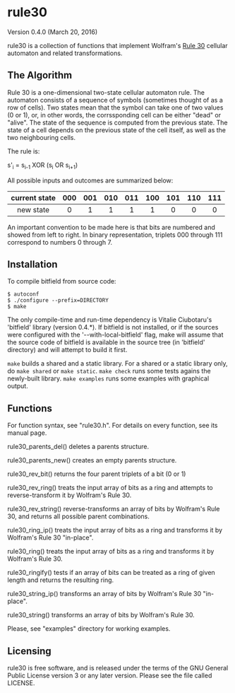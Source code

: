 rule30
======

Version 0.4.0 (March 20, 2016)

rule30 is a collection of functions that implement Wolfram's 
[Rule 30](http://en.wikipedia.org/wiki/Rule_30) cellular automaton and related 
transformations.

The Algorithm
-------------

Rule 30 is a one-dimensional two-state cellular automaton rule. The automaton 
consists of a sequence of symbols (sometimes thought of as a row of cells). Two 
states mean that the symbol can take one of two values (0 or 1), or, in other 
words, the corrssponding cell can be either "dead" or "alive". The state of the 
sequence is computed from the previous state. The state of a cell depends on 
the previous state of the cell itself, as well as the two neighbouring cells.

The rule is:

s'<sub>i</sub> = s<sub>i-1</sub> XOR (s<sub>i</sub> OR s<sub>i+1</sub>)

All possible inputs and outcomes are summarized below:

|current state|000|001|010|011|100|101|110|111|
|:-----------:|:-:|:-:|:-:|:-:|:-:|:-:|:-:|:-:|
|new state    | 0 | 1 | 1 | 1 | 1 | 0 | 0 | 0 |

An important convention to be made here is that bits are numbered and showed
from left to right. In binary representation, triplets 000 through 111 
correspond to numbers 0 through 7.

Installation
------------

To compile bitfield from source code:

    $ autoconf
    $ ./configure --prefix=DIRECTORY
    $ make

The only compile-time and run-time dependency is Vitalie Ciubotaru's 'bitfield' 
library (version 0.4.*). If bitfield is not installed, or if the sources were 
configured with the '--with-local-bitfield' flag, make will assume that the 
source code of bitfield is available in the source tree (in 'bitfield' 
directory) and will attempt to build it first.

`make` builds a shared and a static library. For a shared or a static library only, do `make shared` or `make static`.
`make check` runs some tests agains the newly-built library.
`make examples` runs some examples with graphical output.

Functions
---------
For function syntax, see "rule30.h". For details on every function, see
its manual page.

rule30_parents_del() deletes a parents structure.

rule30_parents_new() creates an empty parents structure.

rule30_rev_bit() returns the four parent triplets of a bit (0 or 1)

rule30_rev_ring() treats the input array of bits as a ring and attempts
to reverse-transform it by Wolfram's Rule 30.

rule30_rev_string() reverse-transforms an array of bits by Wolfram's
Rule 30, and returns all possible parent combinations.

rule30_ring_ip() treats the input array of bits as a ring and transforms
it by Wolfram's Rule 30 "in-place".

rule30_ring() treats the input array of bits as a ring and transforms it
by Wolfram's Rule 30.

rule30_ringify() tests if an array of bits can be treated as a ring of
given length and returns the resulting ring.

rule30_string_ip() transforms an array of bits by Wolfram's Rule 30
"in-place".

rule30_string() transforms an array of bits by Wolfram's Rule 30.

Please, see "examples" directory for working examples.

Licensing
---------

rule30 is free software, and is released under the terms of the GNU General 
Public License version 3 or any later version. Please see the file called 
LICENSE.
